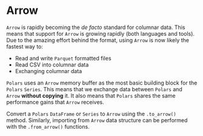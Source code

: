 # Arrow

`Arrow` is rapidly becoming the _de facto_ standard for columnar data. This means that
support for `Arrow` is growing rapidly (both languages and tools). Due to the amazing
effort behind the format, using `Arrow` is now likely the fastest way to:

- Read and write `Parquet` formatted files
- Read CSV into columnar data
- Exchanging columnar data

`Polars` uses an `Arrow` memory buffer as the most basic building block for the `Polars`
`Series`. This means that we exchange data between `Polars` and `Arrow` **without
copying** it. It also means that `Polars` shares the same performance gains that `Arrow`
receives.

Convert a `Polars` `DataFrame` or `Series` to `Arrow` using the `.to_arrow()` method.
Similarly, importing from `Arrow` data structure can be performed with the
`.from_arrow()` functions.
